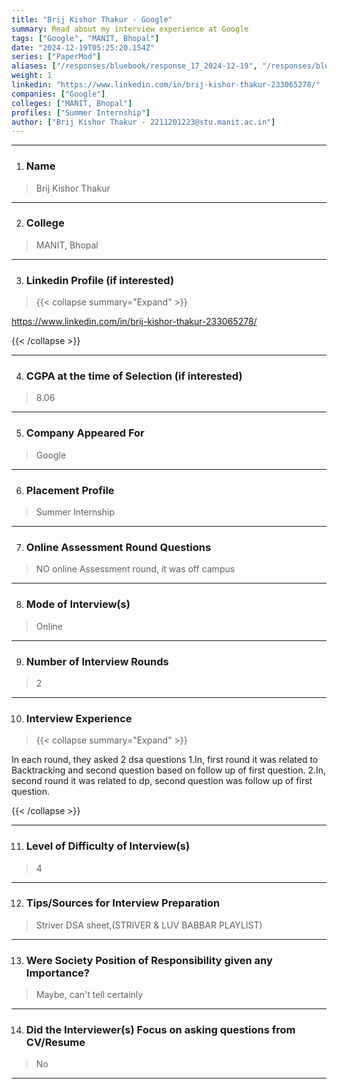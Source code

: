 ```yaml
---
title: "Brij Kishor Thakur - Google"
summary: Read about my interview experience at Google
tags: ["Google", "MANIT, Bhopal"]
date: "2024-12-19T05:25:20.154Z"
series: ["PaperMod"]
aliases: ["/responses/bluebook/response_17_2024-12-19", "/responses/bluebook/brij-kishor-thakur-google"]
weight: 1
linkedin: "https://www.linkedin.com/in/brij-kishor-thakur-233065278/"
companies: ["Google"]
colleges: ["MANIT, Bhopal"]
profiles: ["Summer Internship"]
author: ["Brij Kishor Thakur - 2211201223@stu.manit.ac.in"]
---
```

---
1. ### Name

> Brij Kishor Thakur

---

2. ### College

> MANIT, Bhopal

---

3. ### Linkedin Profile (if interested)

> {{< collapse summary="Expand" >}}

https://www.linkedin.com/in/brij-kishor-thakur-233065278/

{{< /collapse >}}

---

4. ### CGPA at the time of Selection (if interested) 

> 8.06

---

5. ### Company Appeared For

> Google

---

6. ### Placement Profile

> Summer Internship

---

7. ### Online Assessment Round Questions

> NO online Assessment round, it was off campus  

---

8. ### Mode of Interview(s)

> Online

---

9. ### Number of Interview Rounds

> 2

---

10. ### Interview Experience

> {{< collapse summary="Expand" >}}

In each round, they asked 2 dsa questions
1.In, first round it was related to Backtracking and second question based on follow up of first question.
2.In, second round it was related to dp, second question was follow up of first question. 

{{< /collapse >}}

---

11. ### Level of Difficulty of Interview(s)

> 4

---

12. ### Tips/Sources for Interview Preparation

> Striver DSA sheet,(STRIVER & LUV BABBAR PLAYLIST)

---

13. ### Were Society Position of Responsibility given any Importance?

> Maybe, can't tell certainly

---

14. ### Did the Interviewer(s) Focus on asking questions from CV/Resume

> No

---

